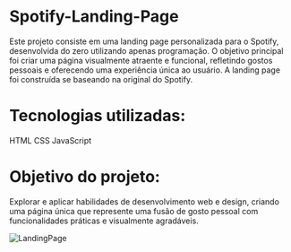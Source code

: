 # Spotify-Landing-Page

Este projeto consiste em uma landing page personalizada para o Spotify, desenvolvida do zero utilizando apenas programação. O objetivo principal foi criar uma página visualmente atraente e funcional, refletindo gostos pessoais e oferecendo uma experiência única ao usuário. A landing page foi construída se baseando na original do Spotify.

# Tecnologias utilizadas:

HTML
CSS
JavaScript

# Objetivo do projeto: 

Explorar e aplicar habilidades de desenvolvimento web e design, criando uma página única que represente uma fusão de gosto pessoal com funcionalidades práticas e visualmente agradáveis.

![LandingPage](https://github.com/user-attachments/assets/9948cd36-71a5-42a9-817e-b0cf11da6b2e)
